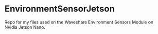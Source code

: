 # EnvironmentSensorJetson
Repo for my files used on the Waveshare Environment Sensors Module on Nvidia Jetson Nano.
